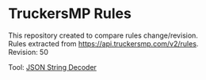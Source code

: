 # TruckersMP Rules

This repository created to compare rules change/revision.  
Rules extracted from https://api.truckersmp.com/v2/rules.  
Revision: 50

Tool: [JSON String Decoder](https://www.freeformatter.com/json-escape.html)